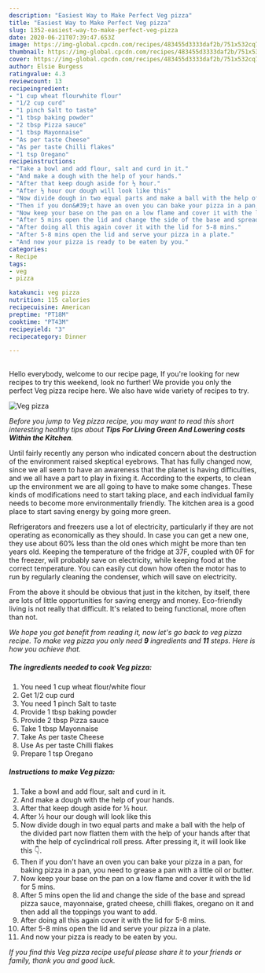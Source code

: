 ```yaml
---
description: "Easiest Way to Make Perfect Veg pizza"
title: "Easiest Way to Make Perfect Veg pizza"
slug: 1352-easiest-way-to-make-perfect-veg-pizza
date: 2020-06-21T07:39:47.653Z
image: https://img-global.cpcdn.com/recipes/483455d3333daf2b/751x532cq70/veg-pizza-recipe-main-photo.jpg
thumbnail: https://img-global.cpcdn.com/recipes/483455d3333daf2b/751x532cq70/veg-pizza-recipe-main-photo.jpg
cover: https://img-global.cpcdn.com/recipes/483455d3333daf2b/751x532cq70/veg-pizza-recipe-main-photo.jpg
author: Elsie Burgess
ratingvalue: 4.3
reviewcount: 13
recipeingredient:
- "1 cup wheat flourwhite flour"
- "1/2 cup curd"
- "1 pinch Salt to taste"
- "1 tbsp baking powder"
- "2 tbsp Pizza sauce"
- "1 tbsp Mayonnaise"
- "As per taste Cheese"
- "As per taste Chilli flakes"
- "1 tsp Oregano"
recipeinstructions:
- "Take a bowl and add flour, salt and curd in it."
- "And make a dough with the help of your hands."
- "After that keep dough aside for ½ hour."
- "After ½ hour our dough will look like this"
- "Now divide dough in two equal parts and make a ball with the help of the divided part now flatten them with the help of your hands after that with the help of cyclindrical roll press. After pressing it, it will look like this 👇."
- "Then if you don&#39;t have an oven you can bake your pizza in a pan, for baking pizza in a pan, you need to grease a pan with a little oil or butter."
- "Now keep your base on the pan on a low flame and cover it with the lid for 5 mins."
- "After 5 mins open the lid and change the side of the base and spread pizza sauce, mayonnaise, grated cheese, chilli flakes, oregano on it and then add all the toppings you want to add."
- "After doing all this again cover it with the lid for 5-8 mins."
- "After 5-8 mins open the lid and serve your pizza in a plate."
- "And now your pizza is ready to be eaten by you."
categories:
- Recipe
tags:
- veg
- pizza

katakunci: veg pizza 
nutrition: 115 calories
recipecuisine: American
preptime: "PT18M"
cooktime: "PT43M"
recipeyield: "3"
recipecategory: Dinner

---
```

<br>
Hello everybody, welcome to our recipe page, If you're looking for new recipes to try this weekend, look no further! We provide you only the perfect Veg pizza recipe here. We also have wide variety of recipes to try.
<br>


![Veg pizza](https://img-global.cpcdn.com/recipes/483455d3333daf2b/751x532cq70/veg-pizza-recipe-main-photo.jpg)

<i>Before you jump to Veg pizza recipe, you may want to read this short interesting healthy tips about 
<strong>Tips For Living Green And Lowering costs Within the Kitchen</strong>.</i>
</br>

Until fairly recently any person who indicated concern about the destruction of the environment raised skeptical eyebrows. That has fully changed now, since we all seem to have an awareness that the planet is having difficulties, and we all have a part to play in fixing it. According to the experts, to clean up the environment we are all going to have to make some changes. These kinds of modifications need to start taking place, and each individual family needs to become more environmentally friendly. The kitchen area is a good place to start saving energy by going more green.

Refrigerators and freezers use a lot of electricity, particularly if they are not operating as economically as they should. In case you can get a new one, they use about 60% less than the old ones which might be more than ten years old. Keeping the temperature of the fridge at 37F, coupled with 0F for the freezer, will probably save on electricity, while keeping food at the correct temperature. You can easily cut down how often the motor has to run by regularly cleaning the condenser, which will save on electricity.

From the above it should be obvious that just in the kitchen, by itself, there are lots of little opportunities for saving energy and money. Eco-friendly living is not really that difficult. It's related to being functional, more often than not.


<i>We hope you got benefit from reading it, now let's go back to veg pizza recipe. To make veg pizza you only need <strong>9</strong> ingredients and <strong>11</strong> steps. Here is how you achieve that.
</i>

##### The ingredients needed to cook Veg pizza:

1. You need 1 cup wheat flour/white flour
1. Get 1/2 cup curd
1. You need 1 pinch Salt to taste
1. Provide 1 tbsp baking powder
1. Provide 2 tbsp Pizza sauce
1. Take 1 tbsp Mayonnaise
1. Take As per taste Cheese
1. Use As per taste Chilli flakes
1. Prepare 1 tsp Oregano


##### Instructions to make Veg pizza:

1. Take a bowl and add flour, salt and curd in it.
1. And make a dough with the help of your hands.
1. After that keep dough aside for ½ hour.
1. After ½ hour our dough will look like this
1. Now divide dough in two equal parts and make a ball with the help of the divided part now flatten them with the help of your hands after that with the help of cyclindrical roll press. After pressing it, it will look like this 👇.
1. Then if you don&#39;t have an oven you can bake your pizza in a pan, for baking pizza in a pan, you need to grease a pan with a little oil or butter.
1. Now keep your base on the pan on a low flame and cover it with the lid for 5 mins.
1. After 5 mins open the lid and change the side of the base and spread pizza sauce, mayonnaise, grated cheese, chilli flakes, oregano on it and then add all the toppings you want to add.
1. After doing all this again cover it with the lid for 5-8 mins.
1. After 5-8 mins open the lid and serve your pizza in a plate.
1. And now your pizza is ready to be eaten by you.


<i>If you find this Veg pizza recipe useful please share it to your friends or family, thank you and good luck.</i>
